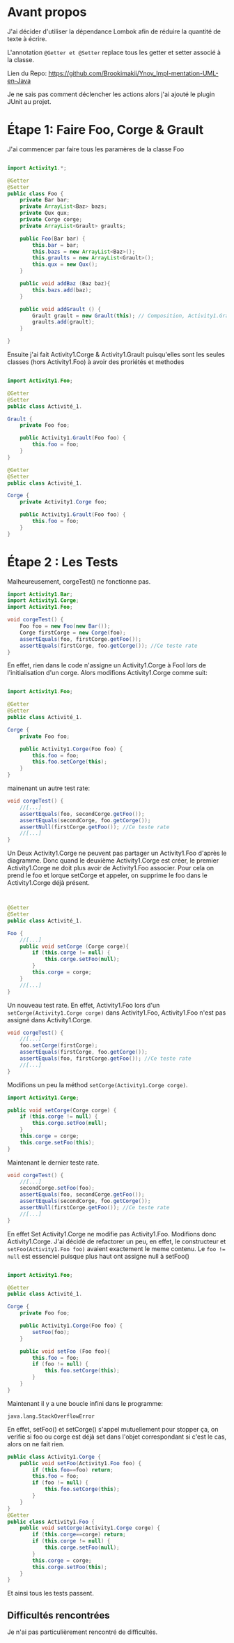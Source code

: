 # Avant propos

J'ai décider d'utiliser la dépendance Lombok afin de réduire la quantité de texte à écrire.

L'annotation ```@Getter et @Setter``` replace tous les getter et setter associé à la classe.

Lien du Repo: https://github.com/Brookimakii/Ynov_Impl-mentation-UML-en-Java

Je ne sais pas comment déclencher les actions alors j'ai ajouté le plugin JUnit au projet.

# Étape 1: Faire Foo, Corge & Grault

J'ai commencer par faire tous les paramères de la classe Foo

```java

import Activity1.*;

@Getter
@Setter
public class Foo {
    private Bar bar;
    private ArrayList<Baz> bazs;
    private Qux qux;
    private Corge corge;
    private ArrayList<Grault> graults;

    public Foo(Bar bar) {
        this.bar = bar;
        this.bazs = new ArrayList<Baz>();
        this.graults = new ArrayList<Grault>();
        this.qux = new Qux();
    }

    public void addBaz (Baz baz){
        this.bazs.add(baz);
    }

    public void addGrault () {
        Grault grault = new Grault(this); // Composition, Activity1.Grault belongs to Activity1.Foo
        graults.add(grault);
    }

}
```

Ensuite j'ai fait Activity1.Corge & Activity1.Grault puisqu'elles sont les seules classes (hors Activity1.Foo) à avoir des proriétés et methodes

```java

import Activity1.Foo;

@Getter
@Setter
public class Activité_1.

Grault {
    private Foo foo;

    public Activity1.Grault(Foo foo) {
        this.foo = foo;
    }
}

@Getter
@Setter
public class Activité_1.

Corge {
    private Activity1.Corge foo;

    public Activity1.Grault(Foo foo) {
        this.foo = foo;
    }
}

```

# Étape 2 : Les Tests

Malheureusement, corgeTest() ne fonctionne pas.

```java
import Activity1.Bar;
import Activity1.Corge;
import Activity1.Foo;

void corgeTest() {
    Foo foo = new Foo(new Bar());
    Corge firstCorge = new Corge(foo);
    assertEquals(foo, firstCorge.getFoo());
    assertEquals(firstCorge, foo.getCorge()); //Ce teste rate
}
```

En effet, rien dans le code n'assigne un Activity1.Corge à Fool lors de l'initialisation d'un corge. Alors modifions Activity1.Corge comme
suit:

```java

import Activity1.Foo;

@Getter
@Setter
public class Activité_1.

Corge {
    private Foo foo;

    public Activity1.Corge(Foo foo) {
        this.foo = foo;
        this.foo.setCorge(this);
    }
}
```

mainenant un autre test rate:

```java
void corgeTest() {
    //[...]
    assertEquals(foo, secondCorge.getFoo());
    assertEquals(secondCorge, foo.getCorge());
    assertNull(firstCorge.getFoo()); //Ce teste rate
    //[...]
}
```

Un Deux Activity1.Corge ne peuvent pas partager un Activity1.Foo d'après le diagramme. Donc quand le deuxième Activity1.Corge est créer, le premier
Activity1.Corge ne doit plus avoir de Activity1.Foo associer. Pour cela on prend le foo et lorque setCorge et appeler, on supprime le foo
dans le Activity1.Corge déjà présent.

```java


@Getter
@Setter
public class Activité_1.

Foo {
    //[...]
    public void setCorge (Corge corge){
        if (this.corge != null) {
            this.corge.setFoo(null);
        }
        this.corge = corge;
    }
    //[...]
}
```

Un nouveau test rate. En effet, Activity1.Foo lors d'un ```setCorge(Activity1.Corge corge)``` dans Activity1.Foo, Activity1.Foo n'est pas assigné dans Activity1.Corge.

```java
void corgeTest() {
    //[...]
    foo.setCorge(firstCorge);
    assertEquals(firstCorge, foo.getCorge());
    assertEquals(foo, firstCorge.getFoo()); //Ce teste rate
    //[...]
}
```

Modifions un peu la méthod ```setCorge(Activity1.Corge corge)```.

```java
import Activity1.Corge;

public void setCorge(Corge corge) {
    if (this.corge != null) {
        this.corge.setFoo(null);
    }
    this.corge = corge;
    this.corge.setFoo(this);
}
```

Maintenant le dernier teste rate.

```java
void corgeTest() {
    //[...]
    secondCorge.setFoo(foo);
    assertEquals(foo, secondCorge.getFoo());
    assertEquals(secondCorge, foo.getCorge());
    assertNull(firstCorge.getFoo()); //Ce teste rate
    //[...]
}
```

En effet Set Activity1.Corge ne modifie pas Activity1.Foo. Modifions donc Activity1.Corge. J'ai décidé de refactorer un peu, en effet, le constructeur
et ```setFoo(Activity1.Foo foo)``` avaient exactement le meme contenu. Le ```foo != null``` est essenciel puisque plus haut ont assigne null à setFoo()

```java

import Activity1.Foo;

@Getter
public class Activité_1.

Corge {
    private Foo foo;

    public Activity1.Corge(Foo foo) {
        setFoo(foo);
    }

    public void setFoo (Foo foo){
        this.foo = foo;
        if (foo != null) {
            this.foo.setCorge(this);
        }
    }
}
```
Maintenant il y a une boucle infini dans le programme:
```
java.lang.StackOverflowError
```
En effet, setFoo() et setCorge() s'appel mutuellement pour stopper ça, on verifie si foo ou corge est déjà set dans l'objet correspondant si c'est le cas, alors on ne fait rien.

```java
public class Activity1.Corge {
    public void setFoo(Activity1.Foo foo) {
        if (this.foo==foo) return;
        this.foo = foo;
        if (foo != null) {
            this.foo.setCorge(this);
        }
    }
}
@Getter
public class Activity1.Foo {
    public void setCorge(Activity1.Corge corge) {
        if (this.corge==corge) return;
        if (this.corge != null) {
            this.corge.setFoo(null);
        }
        this.corge = corge;
        this.corge.setFoo(this);
    }
}
```

Et ainsi tous les tests passent.

## Difficultés rencontrées
Je n'ai pas particulièrement rencontré de difficultés.
